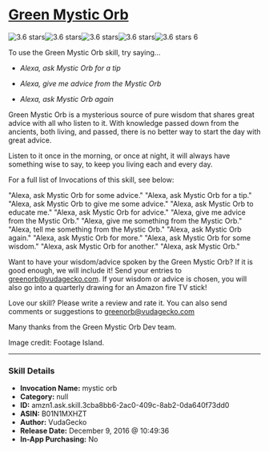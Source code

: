 # [Green Mystic Orb](http://alexa.amazon.com/#skills/amzn1.ask.skill.3cba8bb6-2ac0-409c-8ab2-0da640f73dd0)
![3.6 stars](../../images/ic_star_black_18dp_1x.png)![3.6 stars](../../images/ic_star_black_18dp_1x.png)![3.6 stars](../../images/ic_star_black_18dp_1x.png)![3.6 stars](../../images/ic_star_half_black_18dp_1x.png)![3.6 stars](../../images/ic_star_border_black_18dp_1x.png) 6

To use the Green Mystic Orb skill, try saying...

* *Alexa, ask Mystic Orb for a tip*

* *Alexa, give me advice from the Mystic Orb*

* *Alexa, ask Mystic Orb again*

Green Mystic Orb is a mysterious source of pure wisdom that shares great advice with all who listen to it. With knowledge passed down from the ancients, both living, and passed, there is no better way to start the day with great advice.

Listen to it once in the morning, or once at night, it will always have something wise to say, to keep you living each and every day.

For a full list of Invocations of this skill, see below:

"Alexa, ask Mystic Orb for some advice."
"Alexa, ask Mystic Orb for a tip."
"Alexa, ask Mystic Orb to give me some advice."
"Alexa, ask Mystic Orb to educate me."
"Alexa, ask Mystic Orb for advice."
"Alexa, give me advice from the Mystic Orb."
"Alexa, give me something from the Mystic Orb."
"Alexa, tell me something from the Mystic Orb."
"Alexa, ask Mystic Orb again."
"Alexa, ask Mystic Orb for more."
"Alexa, ask Mystic Orb for some wisdom."
"Alexa, ask Mystic Orb for another."
"Alexa, ask Mystic Orb."

Want to have your wisdom/advice spoken by the Green Mystic Orb? If it is good enough, we will include it! Send your entries to greenorb@vudagecko.com. If your wisdom or advice is chosen, you will also go into a quarterly drawing for an Amazon fire TV stick!

Love our skill? Please write a review and rate it. You can also send comments or suggestions to greenorb@vudagecko.com

Many thanks from the Green Mystic Orb Dev team.

Image credit: Footage Island.

***

### Skill Details

* **Invocation Name:** mystic orb
* **Category:** null
* **ID:** amzn1.ask.skill.3cba8bb6-2ac0-409c-8ab2-0da640f73dd0
* **ASIN:** B01N1MXHZT
* **Author:** VudaGecko
* **Release Date:** December 9, 2016 @ 10:49:36
* **In-App Purchasing:** No
